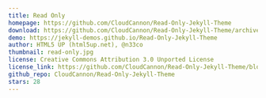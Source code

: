 ```yaml
---
title: Read Only
homepage: https://github.com/CloudCannon/Read-Only-Jekyll-Theme
download: https://github.com/CloudCannon/Read-Only-Jekyll-Theme/archive/master.zip
demo: https://jekyll-demos.github.io/Read-Only-Jekyll-Theme
author: HTML5 UP (html5up.net), @n33co
thumbnail: read-only.jpg
license: Creative Commons Attribution 3.0 Unported License
license_link: https://github.com/CloudCannon/Read-Only-Jekyll-Theme/blob/master/LICENSE.txt
github_repo: CloudCannon/Read-Only-Jekyll-Theme
stars: 28
---
```

